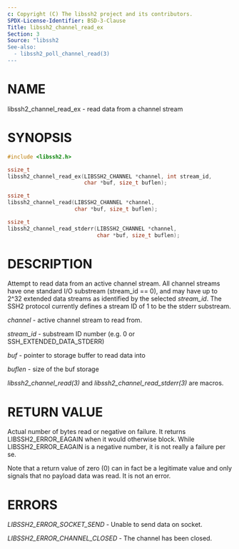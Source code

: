 ```yaml
---
c: Copyright (C) The libssh2 project and its contributors.
SPDX-License-Identifier: BSD-3-Clause
Title: libssh2_channel_read_ex
Section: 3
Source: "libssh2
See-also:
  - libssh2_poll_channel_read(3)
---
```


# NAME

libssh2_channel_read_ex - read data from a channel stream

# SYNOPSIS

~~~c
#include <libssh2.h>

ssize_t
libssh2_channel_read_ex(LIBSSH2_CHANNEL *channel, int stream_id,
                        char *buf, size_t buflen);

ssize_t
libssh2_channel_read(LIBSSH2_CHANNEL *channel,
                     char *buf, size_t buflen);

ssize_t
libssh2_channel_read_stderr(LIBSSH2_CHANNEL *channel,
                            char *buf, size_t buflen);
~~~

# DESCRIPTION

Attempt to read data from an active channel stream. All channel streams have
one standard I/O substream (stream_id == 0), and may have up to 2^32 extended
data streams as identified by the selected *stream_id*. The SSH2 protocol
currently defines a stream ID of 1 to be the stderr substream.

*channel* - active channel stream to read from.

*stream_id* - substream ID number (e.g. 0 or SSH_EXTENDED_DATA_STDERR)

*buf* - pointer to storage buffer to read data into

*buflen* - size of the buf storage

*libssh2_channel_read(3)* and *libssh2_channel_read_stderr(3)* are
macros.

# RETURN VALUE

Actual number of bytes read or negative on failure. It returns
LIBSSH2_ERROR_EAGAIN when it would otherwise block. While
LIBSSH2_ERROR_EAGAIN is a negative number, it is not really a failure per se.

Note that a return value of zero (0) can in fact be a legitimate value and
only signals that no payload data was read. It is not an error.

# ERRORS

*LIBSSH2_ERROR_SOCKET_SEND* - Unable to send data on socket.

*LIBSSH2_ERROR_CHANNEL_CLOSED* - The channel has been closed.
